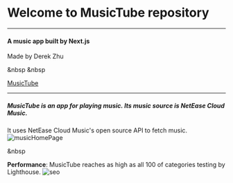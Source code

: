 # Welcome to MusicTube repository

-------------------

#### A music app built by Next.js

Made by Derek Zhu

&nbsp
&nbsp


[MusicTube](https://music-app-tan-xi.vercel.app/)

------------------------------

##### MusicTube is an app for playing music. Its music source is NetEase Cloud Music.

It uses NetEase Cloud Music's open source API to fetch music.
![musicHomePage](https://user-images.githubusercontent.com/98071700/227798309-4359571e-e1c4-4ac5-a48e-bf3dada8912e.jpg)

&nbsp

**Performance**: MusicTube reaches as high as  all 100 of categories testing by Lighthouse.
![seo](https://user-images.githubusercontent.com/98071700/227798321-4004f994-85dc-4492-9cfc-48bd9d1da185.jpg)
